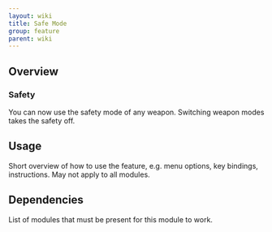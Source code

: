 ```yaml
---
layout: wiki
title: Safe Mode
group: feature
parent: wiki
---
```


## Overview

### Safety
You can now use the safety mode of any weapon. Switching weapon modes takes the safety off.


## Usage

Short overview of how to use the feature, e.g. menu options, key bindings, 
instructions. May not apply to all modules.


## Dependencies

List of modules that must be present for this module to work.
